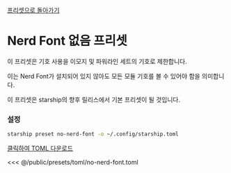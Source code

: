[프리셋으로 돌아가기](./#no-nerd-fonts)

# Nerd Font 없음 프리셋

이 프리셋은 기호 사용을 이모지 및 파워라인 세트의 기호로 제한합니다.

이는 Nerd Font가 설치되어 있지 않아도 모든 모듈 기호를 볼 수 있어야 함을 의미합니다.

이 프리셋은 starship의 향후 릴리스에서 기본 프리셋이 될 것입니다.

### 설정

```sh
starship preset no-nerd-font -o ~/.config/starship.toml
```

[클릭하여 TOML 다운로드](/presets/toml/no-nerd-font.toml)

<<< @/public/presets/toml/no-nerd-font.toml